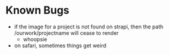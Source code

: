 # Known Bugs

- if the image for a project is not found on strapi, then the path /ourwork/projectname will cease to render
    - whoopsie
- on safari, sometimes things get weird